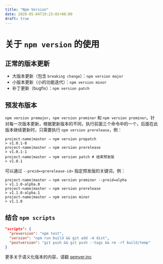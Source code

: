 ```yaml
---
title: "Npm Version"
date: 2020-05-04T19:23:01+08:00
draft: true
---
```

# 关于 `npm version` 的使用

## 正常的版本更新

- 大版本更新（包含 `breaking change`）：`npm version major`
- 小版本更新（小的功能迭代）：`npm version minor`
- 补丁更新（bugfix）：`npm version patch`

## 预发布版本

`npm version premajor`，`npm version preminor` 和 `npm version preminor`。针对每一次版本更新，根据更新版本的不同，执行前面三个命令中的一个，后面在此版本继续更新时，只需要执行 `npm version prerelease`，例：

```shell
project-name|master ⇒ npm version prepatch
> v1.0.1-0
project-name|master ⇒ npm version prerelease
> v1.0.1-1
project-name|master ⇒ npm version patch # 结束预发版
> v1.0.1
```

可以通过 `--preid=<prerelease-id>` 指定预发版的关键词，例：

```shell
project-name|master ⇒ npm version preminor --preid=alpha
> v1.1.0-alpha.0
project-name|master ⇒ npm version prerelease
> v1.1.0-alpha.1
project-name|master ⇒ npm version minor
> v1.1.0
```

## 结合 `npm scripts`

```json
"scripts": {
  "preversion": "npm test",
  "version": "npm run build && git add -A dist",
  "postversion": "git push && git push --tags && rm -rf build/temp"
}
```

更多关于语义化版本的内容，请戳 [semver.inc][semver.inc ]

[semver.inc]: https://github.com/npm/node-semver#functions
